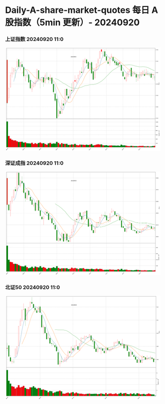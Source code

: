 
# Daily-A-share-market-quotes 每日 A 股指数（5min 更新）- 20240920

### 上证指数 20240920 11:0
![](./fig/2024/9/20240920-sh000001.png)

### 深证成指 20240920 11:0
![](./fig/2024/9/20240920-sz399001.png)

### 北证50 20240920 11:0
![](./fig/2024/9/20240920-bj899050.png)
